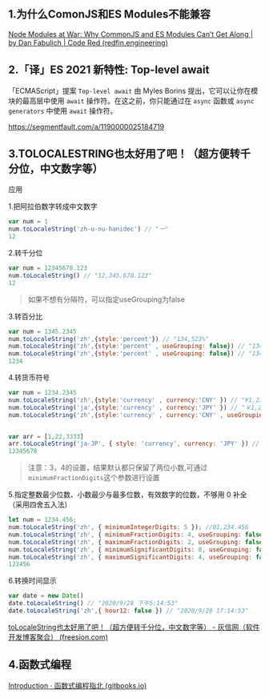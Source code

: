 ## 1.为什么ComonJS和ES Modules不能兼容

[Node Modules at War: Why CommonJS and ES Modules Can’t Get Along | by Dan Fabulich | Code Red (redfin.engineering)](https://redfin.engineering/node-modules-at-war-why-commonjs-and-es-modules-cant-get-along-9617135eeca1)

## 2.「译」ES 2021 新特性: Top-level await

「ECMAScript」提案 `Top-level await` 由 Myles Borins 提出，它可以让你在模块的最高层中使用 `await` 操作符。在这之前，你只能通过在 `async` 函数或 `async generators` 中使用 `await` 操作符。

https://segmentfault.com/a/1190000025184719

## 3.TOLOCALESTRING也太好用了吧！（超方便转千分位，中文数字等）

应用

1.把阿拉伯数字转成中文数字

```js
var num = 1
num.toLocaleString('zh-u-nu-hanidec') // "一"
12
```

2.转千分位

```js
var num = 12345678.123
num.toLocaleString() // "12,345,678.123"
12
```

> 如果不想有分隔符，可以指定useGrouping为false

3.转百分比

```js
var num = 1345.2345
num.toLocaleString('zh',{style:'percent'}) // "134,523%"
num.toLocaleString('zh',{style:'percent' , useGrouping: false}) // "134523%"
num.toLocaleString('zh',{style:'percent' , useGrouping: false}) // "134523%"
1234
```

4.转货币符号

```js
var num = 1234.2345
num.toLocaleString('zh',{style:'currency' , currency:'CNY' }) // "¥1,234.23"
num.toLocaleString('ja',{style:'currency' , currency:'JPY' }) // "￥1,234"
num.toLocaleString('zh',{style:'currency' , currency:'CNY' , useGrouping: false , minimumFractionDigits: 3}) // "¥1234.235"


var arr = [1,22,3333]
arr.toLocaleString('ja-JP', { style: 'currency', currency: 'JPY' }) // ￥1,￥22,￥3,333
12345678
```

> 注意：3，4的设置，结果默认都只保留了两位小数,可通过`minimumFractionDigits`这个参数进行设置

5.指定整数最少位数、小数最少与最多位数，有效数字的位数，不够用 0 补全 （采用四舍五入法）

```js
let num = 1234.456;
num.toLocaleString('zh', { minimumIntegerDigits: 5 }); //01,234.456
num.toLocaleString('zh', { minimumFractionDigits: 4, useGrouping: false }); //1234.4560
num.toLocaleString('zh', { maximumFractionDigits: 2, useGrouping: false }); //1234.46
num.toLocaleString('zh', { minimumSignificantDigits: 8, useGrouping: false }); //1234.4560
num.toLocaleString('zh', { maximumSignificantDigits: 4, useGrouping: false }); //1234
123456
```

6.转换时间显示

```javascript
var date = new Date()
date.toLocaleString() // "2020/9/28 下午5:14:53"
date.toLocaleString('zh',{ hour12: false }) // "2020/9/28 17:14:53"
```

[toLocaleString也太好用了吧！（超方便转千分位，中文数字等） - 灰信网（软件开发博客聚合） (freesion.com)](https://www.freesion.com/article/22871353581/)

## 4.函数式编程

[Introduction · 函数式编程指北 (gitbooks.io)](https://llh911001.gitbooks.io/mostly-adequate-guide-chinese/content/)